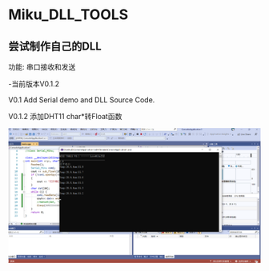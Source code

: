 # Miku_DLL_TOOLS
## 尝试制作自己的DLL

功能: 串口接收和发送

-当前版本V0.1.2

V0.1 Add Serial demo and DLL Source Code.

V0.1.2 添加DHT11 char*转Float函数

![MIKUDLL serial](Serial_demo/Serial_demo.png)